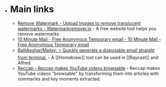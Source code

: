 - # Main links
	- [Remove Watermark - Upload Images to remove translucent watermarks - Watermarkremover.io](https://www.watermarkremover.io/upload) - A free website tool helps you remove watermarks
	- [10 Minute Mail - Free Anonymous Temporary email - 10 Minute Mail - Free Anonymous Temporary email](https://10minutemail.com/)
	- [BalliAsghar/Mailsy: ⚡️ Quickly generate a disposable email straight from terminal.](https://github.com/BalliAsghar/Mailsy) - A [[Homebrew]] tool can be used in [[Raycast]] and Alfred.
	- [Reccap - Reccap makes YouTube videos browsable](https://reccap.it/) - Reccap makes YouTube videos "browsable" by transforming them into articles with summaries and key moments extracted.